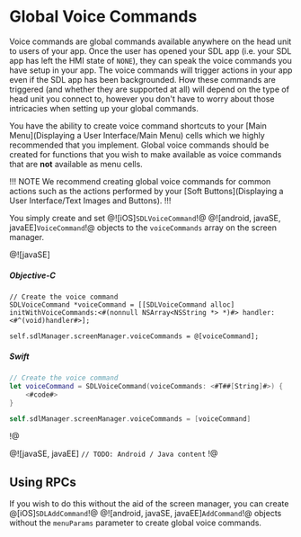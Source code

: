 # Global Voice Commands
Voice commands are global commands available anywhere on the head unit to users of your app. Once the user has opened your SDL app (i.e. your SDL app has left the HMI state of `NONE`), they can speak the voice commands you have setup in your app. The voice commands will trigger actions in your app even if the SDL app has been backgrounded. How these commands are triggered (and whether they are supported at all) will depend on the type of head unit you connect to, however you don't have to worry about those intricacies when setting up your global commands.

You have the ability to create voice command shortcuts to your [Main Menu](Displaying a User Interface/Main Menu) cells which we highly recommended that you implement. Global voice commands should be created for functions that you wish to make available as voice commands that are **not** available as menu cells.

!!! NOTE
We recommend creating global voice commands for common actions such as the actions performed by your [Soft Buttons](Displaying a User Interface/Text Images and Buttons).
!!!

You simply create and set @![iOS]`SDLVoiceCommand`!@ @![android, javaSE, javaEE]`VoiceCommand`!@ objects to the `voiceCommands` array on the screen manager.

@![javaSE]
##### Objective-C
```objc
// Create the voice command
SDLVoiceCommand *voiceCommand = [[SDLVoiceCommand alloc] initWithVoiceCommands:<#(nonnull NSArray<NSString *> *)#> handler:<#^(void)handler#>];

self.sdlManager.screenManager.voiceCommands = @[voiceCommand];
```

##### Swift
```swift
// Create the voice command
let voiceCommand = SDLVoiceCommand(voiceCommands: <#T##[String]#>) {
    <#code#>
}

self.sdlManager.screenManager.voiceCommands = [voiceCommand]
```
!@

@![javaSE, javaEE]
`// TODO: Android / Java content`
!@

## Using RPCs
If you wish to do this without the aid of the screen manager, you can create @[iOS]`SDLAddCommand`!@ @![android, javaSE, javaEE]`AddCommand`!@ objects without the `menuParams` parameter to create global voice commands.